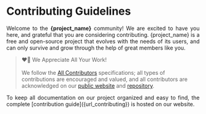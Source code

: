 # Contributing Guidelines

<p align="justify">
  Welcome to the <b>{project_name}</b> community!
  We are excited to have you here, 
  and grateful that you are considering contributing.
  {project_name} is a free and open-source project that evolves with the needs of its users,
  and can only survive and grow through the help of great members like you.
</p>

<blockquote>
  ❤️🙏 We Appreciate All Your Work!
  <br><br>
  We follow the <a href="https://allcontributors.org/docs/en/specification">All Contributors</a> 
  specifications; all types of contributions are encouraged and valued, and all contributors are 
  acknowledged on our <a href="{url_contributors}">public website</a> 
  and <a href="{url_releases}">repository</a>.
</blockquote>

<p align="justify">
  To keep all documentation on our project organized and easy to find, 
  the complete [contribution guide]({url_contributing}) 
  is hosted on our website. 
</p>